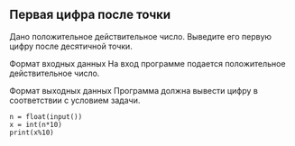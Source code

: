 ## Первая цифра после точки
Дано положительное действительное число. Выведите его первую цифру после десятичной точки.

Формат входных данных
На вход программе подается положительное действительное число.

Формат выходных данных
Программа должна вывести цифру в соответствии с условием задачи.

```
n = float(input())
x = int(n*10)
print(x%10)
```